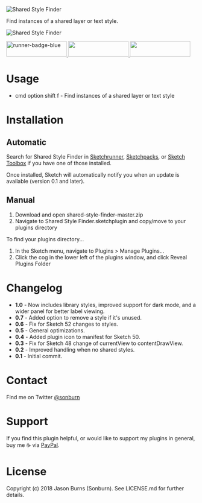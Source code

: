 ![Shared Style Finder](https://raw.githubusercontent.com/sonburn/shared-style-finder/master/images/logo.png)

Find instances of a shared layer or text style.

![Shared Style Finder](https://raw.githubusercontent.com/sonburn/shared-style-finder/master/images/screenshot.png)

<a href="http://bit.ly/SketchRunnerWebsite">
	<img width="160" height="41" src="http://bit.ly/RunnerBadgeBlue" alt="runner-badge-blue">
</a>

<a href="https://sketchpacks.com/sonburn/shared-style-finder/install">
	<img width="160" height="41" src="http://sketchpacks-com.s3.amazonaws.com/assets/badges/sketchpacks-badge-install.png" >
</a>

<a href="https://www.paypal.me/sonburn">
	<img width="160" height="41" src="https://raw.githubusercontent.com/sonburn/symbol-organizer/master/images/donate.png">
</a>

# Usage

* cmd option shift f - Find instances of a shared layer or text style

# Installation

## Automatic
Search for Shared Style Finder in [Sketchrunner](http://sketchrunner.com/), [Sketchpacks](https://sketchpacks.com/), or [Sketch Toolbox](http://sketchtoolbox.com/) if you have one of those installed.

Once installed, Sketch will automatically notify you when an update is available (version 0.1 and later).

## Manual

1. Download and open shared-style-finder-master.zip
2. Navigate to Shared Style Finder.sketchplugin and copy/move to your plugins directory

To find your plugins directory...

1. In the Sketch menu, navigate to Plugins > Manage Plugins...
2. Click the cog in the lower left of the plugins window, and click Reveal Plugins Folder

# Changelog

* **1.0** - Now includes library styles, improved support for dark mode, and a wider panel for better label viewing.
* **0.7** - Added option to remove a style if it's unused.
* **0.6** - Fix for Sketch 52 changes to styles.
* **0.5** - General optimizations.
* **0.4** - Added plugin icon to manifest for Sketch 50.
* **0.3** - Fix for Sketch 48 change of currentView to contentDrawView.
* **0.2** - Improved handling when no shared styles.
* **0.1** - Initial commit.

# Contact

Find me on Twitter <a class="twitter-follow-button" href="https://twitter.com/sonburn">@sonburn</a>

# Support

If you find this plugin helpful, or would like to support my plugins in general, buy me ☕️ via <a href="https://www.paypal.me/sonburn">PayPal</a>.

# License

Copyright (c) 2018 Jason Burns (Sonburn). See LICENSE.md for further details.
